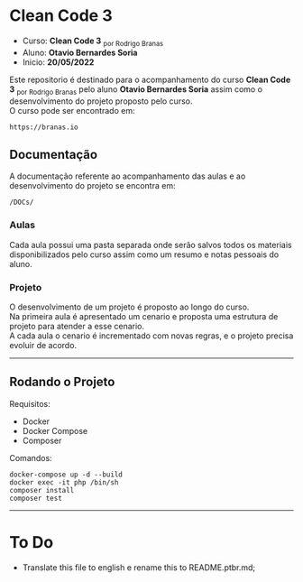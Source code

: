 # Clean Code 3

- Curso: **Clean Code 3** <sub>por Rodrigo Branas</sub>
- Aluno: **Otavio Bernardes Soria**
- Inicio: **20/05/2022**

Este repositorio é destinado para o acompanhamento do curso **Clean Code 3** <sub>por Rodrigo Branas</sub> pelo aluno **Otavio Bernardes Soria** assim como o desenvolvimento do projeto proposto pelo curso.  
O curso pode ser encontrado em:  
```
https://branas.io
```  


## Documentação
A documentação referente ao acompanhamento das aulas e ao desenvolvimento do projeto se encontra em:  
```
/DOCs/
```

### Aulas
Cada aula possui uma pasta separada onde serão salvos todos os materiais disponibilizados pelo curso assim como um resumo e notas pessoais do aluno.

### Projeto
O desenvolvimento de um projeto é proposto ao longo do curso.  
Na primeira aula é apresentado um cenario e proposta uma estrutura de projeto para atender a esse cenario.  
A cada aula o cenario é incrementado com novas regras, e o projeto precisa evoluir de acordo.  


---


## Rodando o Projeto
Requisitos:
- Docker
- Docker Compose
- Composer

Comandos:
```
docker-compose up -d --build
docker exec -it php /bin/sh
composer install
composer test
```


---


# To Do
- Translate this file to english e rename this to README.ptbr.md;

